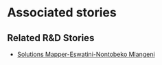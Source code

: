# Associated stories

<!-- !!DO NOT REMOVE!! start autogenerated hyperlinks -->
## Related R&D Stories
- [Solutions Mapper-Eswatini-Nontobeko Mlangeni](/stories/?doc=SolutionMappers_SWZ)
<!-- !!DO NOT REMOVE!! end autogenerated hyperlinks -->